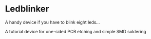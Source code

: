 Ledblinker
==========

A handy device if you have to blink eight leds...

A tutorial device for one-sided PCB etching and simple SMD soldering
